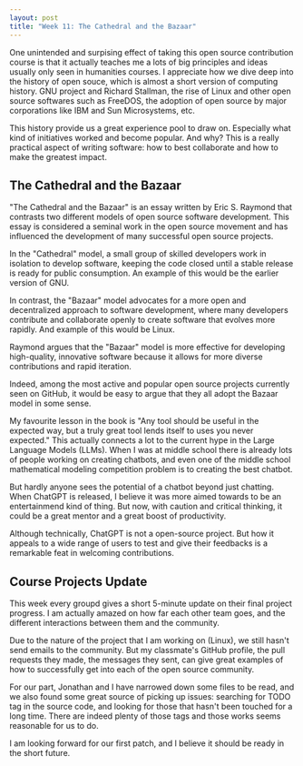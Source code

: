 ```yaml
---
layout: post
title: "Week 11: The Cathedral and the Bazaar"
---
```


One unintended and surpising effect of taking this open source contribution
course is that it actually teaches me a lots of big principles and ideas usually
only seen in humanities courses. I appreciate how we dive deep into the history
of open souce, which is almost a short version of computing history. GNU project
and Richard Stallman, the rise of Linux and other open source softwares such as
FreeDOS, the adoption of open source by major corporations like IBM and Sun
Microsystems, etc. 

<!--more-->

This history provide us a great experience pool to draw on. Especially what kind
of initiatives worked and become popular. And why? This is a really practical
aspect of writing software: how to best collaborate and how to make the greatest
impact. 

## The Cathedral and the Bazaar

"The Cathedral and the Bazaar" is an essay written by Eric S. Raymond that
contrasts two different models of open source software development. This essay
is considered a seminal work in the open source movement and has influenced the
development of many successful open source projects.

In the "Cathedral" model, a small group of skilled developers work in isolation
to develop software, keeping the code closed until a stable release is ready for
public consumption. An example of this would be the earlier version of GNU. 

In contrast, the "Bazaar" model advocates for a more open and decentralized
approach to software development, where many developers contribute and
collaborate openly to create software that evolves more rapidly. And example of
this would be Linux. 

Raymond argues that the "Bazaar" model is more effective for developing
high-quality, innovative software because it allows for more diverse
contributions and rapid iteration. 

Indeed, among the most active and popular open source projects currently seen on
GitHub, it would be easy to argue that they all adopt the Bazaar model in some
sense. 

My favourite lesson in the book is "Any tool should be useful in the expected
way, but a truly great tool lends itself to uses you never expected." This
actually connects a lot to the current hype in the Large Language Models (LLMs).
When I was at middle school there is already lots of people working on creating
chatbots, and even one of the middle school mathematical modeling competition
problem is to creating the best chatbot. 

But hardly anyone sees the potential of a chatbot beyond just chatting. When
ChatGPT is released, I believe it was more aimed towards to be an entertainmend
kind of thing. But now, with caution and critical thinking, it could be a great
mentor and a great boost of productivity. 

Although technically, ChatGPT is not a open-source project. But how it appeals
to a wide range of users to test and give their feedbacks is a remarkable feat
in welcoming contributions. 

## Course Projects Update

This week every groupd gives a short 5-minute update on their final project
progress. I am actually amazed on how far each other team goes, and the
different interactions between them and the community. 

Due to the nature of the project that I am working on (Linux), we still hasn't
send emails to the community. But my classmate's GitHub profile, the pull
requests they made, the messages they sent, can give great examples of how to
successfully get into each of the open source community. 

For our part, Jonathan and I have narrowed down some files to be read, and we
also found some great source of picking up issues: searching for TODO tag in the
source code, and looking for those that hasn't been touched for a long time.
There are indeed plenty of those tags and those works seems reasonable for us to
do. 

I am looking forward for our first patch, and I believe it should be ready in
the short future. 
